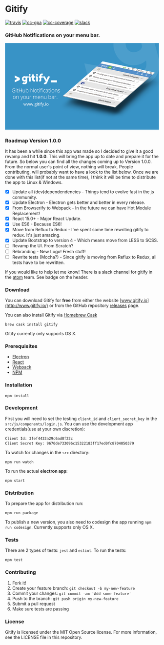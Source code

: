 # Gitify
[![travis][travis-image]][travis-url]
[![cc-gpa][cc-gpa-image]][cc-gpa-url]
[![cc-coverage][cc-coverage-image]][cc-coverage-url]
[![slack][slack-image]][slack-url]

### GitHub Notifications on your menu bar.

![Gitify](images/press.png)


### Roadmap Version 1.0.0
It has been a while since this app was made so I decided to give it a good revamp and hit **1.0.0**. This will bring the app up to date and prepare it for the future. So below you can find all the changes coming up to Version 1.0.0. From the normal user's point of view, nothing will break. People contributing, will probably want to have a look to the list below. Once we are done with this list(if not at the same time), I think it will be time to distribute the app to Linux & Windows.

- [x] Update all (dev)dependendencies - Things tend to evolve fast in the js commumity.
- [x] Update Electron - Electron gets better and better in every release.
- [x] From Browserify to Webpack - In the future we can have Hot Module Replacement!
- [x] React 15.0+ - Major React Update.
- [x] Use ES6 - Because ES6!
- [x] Move from Reflux to Redux - I've spent some time rewriting gitify to redux. It's just amazing.
- [x] Update Bootstrap to version 4 - Which means move from LESS to SCSS.
- [ ] Revamp the UI. From Scratch?
- [ ] Rebranding - New Logo! Fresh stuff!
- [ ] Rewrite tests (Mocha?) - Since gitify is moving from Reflux to Redux, all tests have to be rewritten.

If you would like to help let me know! There is a slack channel for gitify in the [atom](http://atomio.slack.com) team. See badge on the header.


### Download
You can download Gitify for **free** from either the website [www.gitify.io](http://www.gitify.io/) or from the GitHub repository [releases](https://github.com/ekonstantinidis/gitify/releases) page.

You can also install Gitify via [Homebrew Cask](http://caskroom.io/)

```shell
brew cask install gitify
```

Gitify currently only supports OS X.


### Prerequisites

 - [Electron](http://electron.atom.io/)
 - [React](https://facebook.github.io/react/)
 - [Webpack](https://webpack.github.io/)
 - [NPM](https://www.npmjs.com/)


### Installation

    npm install


### Development
First you will need to set the testing `client_id` and `client_secret_key` in the `src/js/components/login.js`. You can use the development app credentials(use at your own discretion):

    Client Id: 3fef4433a29c6ad8f22c
    Client Secret Key: 9670de733096c15322183ff17ed0fc8704050379


To watch for changes in the `src` directory:

    npm run watch

To run the actual **electron app**:

    npm start


### Distribution
To prepare the app for distribution run:

    npm run package

To publish a new version, you also need to codesign the app running `npm run codesign`. Currently supports only OS X.


### Tests
There are 2 types of tests: `jest` and `eslint`.
To run the tests:

    npm test


### Contributing

1. Fork it!
2. Create your feature branch: `git checkout -b my-new-feature`
3. Commit your changes: `git commit -am 'Add some feature'`
4. Push to the branch: `git push origin my-new-feature`
5. Submit a pull request
6. Make sure tests are passing


### License
Gitify is licensed under the MIT Open Source license. For more information, see the LICENSE file in this repository.


[travis-image]: https://travis-ci.org/ekonstantinidis/gitify.svg?branch=master
[travis-url]: https://travis-ci.org/ekonstantinidis/gitify
[cc-gpa-image]: https://codeclimate.com/github/ekonstantinidis/gitify/badges/gpa.svg
[cc-gpa-url]: https://codeclimate.com/github/ekonstantinidis/gitify
[cc-coverage-image]: https://codeclimate.com/github/ekonstantinidis/gitify/badges/coverage.svg
[cc-coverage-url]: https://codeclimate.com/github/ekonstantinidis/gitify/coverage
[slack-image]: https://img.shields.io/badge/slack-atomio/gitify-e01563.svg
[slack-url]: https://atomio.slack.com/
